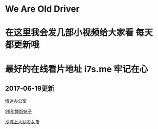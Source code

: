 # We Are Old Driver
# 在这里我会发几部小视频给大家看 每天都更新哦
# 最好的在线看片地址 i7s.me 牢记在心

## 2017-06-19更新
[情迷办公室](http://t.cn/Ro4EDYL)

[98年舞蹈妹子](https://i7s.me/x/mp4.php?url=http://kkkk9.bb149.com/p1733.mp4)

[沙滩上大屁股女孩](http://kkkk9.bb149.com/d87.mp4)
